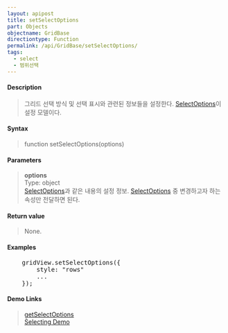 ```yaml
---
layout: apipost
title: setSelectOptions
part: Objects
objectname: GridBase
directiontype: Function
permalink: /api/GridBase/setSelectOptions/
tags:
  - select
  - 범위선택
---
```



#### Description

> 그리드 선택 방식 및 선택 표시와 관련된 정보들을 설정한다. [SelectOptions](/api/types/SelectOptions/)이 설정 모델이다.

#### Syntax

> function setSelectOptions(options)

#### Parameters

> **options**  
> Type: object  
> [SelectOptions](/api/types/SelectOptions/)과 같은 내용의 설정 정보. [SelectOptions](/api/types/SelectOptions/) 중 변경하고자 하는 속성만 전달하면 된다.  

#### Return value

> None.

#### Examples 

<pre class="prettyprint">
    gridView.setSelectOptions({
        style: "rows"
        ...
    });
</pre>

#### Demo Links
> [getSelectOptions](/api/GridBase/getSelectOptions)  
> [Selecting Demo](http://demo.realgrid.com/Demo/Selecting)